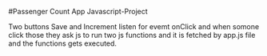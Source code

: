 #Passenger Count App
Javascript-Project

Two buttons Save and Increment listen for evemt onClick and when somone click those they ask js to run two js functions and it is fetched by app.js file and the functions gets executed.

